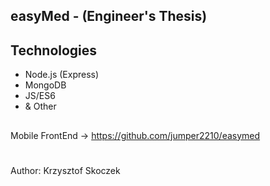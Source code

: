 ## easyMed - (Engineer's Thesis) 

## Technologies
- Node.js (Express)
- MongoDB
- JS/ES6
- & Other

## 
Mobile FrontEnd -> https://github.com/jumper2210/easymed
#
Author: Krzysztof Skoczek

